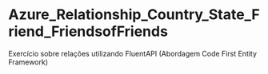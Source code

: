 # Azure_Relationship_Country_State_Friend_FriendsofFriends
Exercício sobre relações utilizando FluentAPI (Abordagem Code First Entity Framework)
